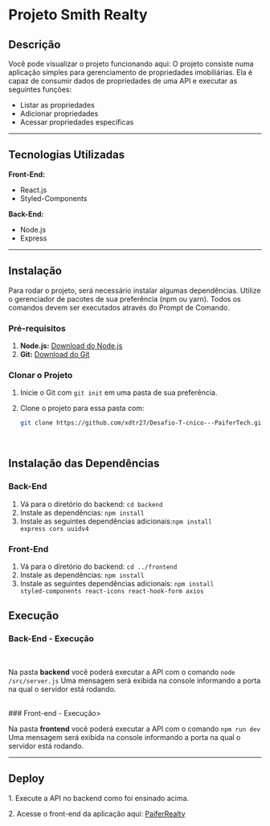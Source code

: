 # Projeto Smith Realty

## Descrição


Você pode visualizar o projeto funcionando aqui: 
O projeto consiste numa aplicação simples para gerenciamento de propriedades imobiliárias. Ela é capaz de consumir dados de propriedades de uma API e executar as seguintes funções:

- Listar as propriedades
- Adicionar propriedades
- Acessar propriedades específicas

<hr/>

## Tecnologias Utilizadas

**Front-End:**

- React.js
- Styled-Components

**Back-End:**

- Node.js
- Express

<hr />

## Instalação

Para rodar o projeto, será necessário instalar algumas dependências. Utilize o gerenciador de pacotes de sua preferência (npm ou yarn). Todos os comandos devem ser executados através do Prompt de Comando.

### Pré-requisitos

1. **Node.js:** [Download do Node.js](https://nodejs.org/en)
2. **Git:** [Download do Git](https://www.git-scm.com/downloads)

### Clonar o Projeto

1. Inicie o Git com `git init` em uma pasta de sua preferência.
2. Clone o projeto para essa pasta com:

   ```bash
   git clone https://github.com/xdtr27/Desafio-T-cnico---PaiferTech.git
   ```

<br>

## Instalação das Dependências

### Back-End

1. Vá para o diretório do backend: <code>cd backend</code>
2. Instale as dependências: <code>npm install</code>
3. Instale as seguintes dependências adicionais:<code>npm install express cors uuidv4
   </code> 

### Front-End 

1. Vá para o diretório do backend: <code>cd ../frontend</code>
2. Instale as dependências: <code>npm install</code>
3. Instale as seguintes dependências adicionais: <code>npm install styled-components react-icons react-hook-form axios
   </code>

## Execução

### Back-End - Execução
<br/>
<p>
   Na pasta <strong>backend</strong> você poderá executar a API com o comando <code>node /src/server.js</code>
   Uma mensagem será exibida na console informando a porta na qual o servidor está rodando.
</p>
<br/>
### Front-end - Execução>
<br/>
<p>
   Na pasta <strong>frontend</strong> você poderá executar a API com o comando <code>npm run dev</code>
   Uma mensagem será exibida na console informando a porta na qual o servidor está rodando.
</p>

<hr/>

## Deploy
 <p>
   1. Execute a API no backend como foi ensinado acima.
 </p>
<p>
  2. Acesse o front-end da aplicação aqui: <a href="https://desafio-t-cnico-paifer-tech.vercel.app/">PaiferRealty<a>
</p>
